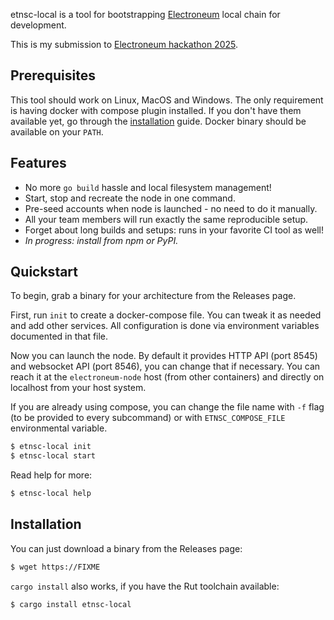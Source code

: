 etnsc-local is a tool for bootstrapping [Electroneum](https://github.com/electroneum/electroneum-sc)
local chain for development.

This is my submission to [Electroneum hackathon 2025](https://electroneum-hackathon-2025.devpost.com/).

## Prerequisites

This tool should work on Linux, MacOS and Windows. The only requirement is
having docker with compose plugin installed. If you don't have them available
yet, go through the [installation](https://docs.docker.com/engine/install/) guide. Docker binary should be available
on your `PATH`.

## Features

* No more `go build` hassle and local filesystem management!
* Start, stop and recreate the node in one command.
* Pre-seed accounts when node is launched - no need to do it manually.
* All your team members will run exactly the same reproducible setup.
* Forget about long builds and setups: runs in your favorite CI tool as well!
* *In progress: install from npm or PyPI.*

## Quickstart

To begin, grab a binary for your architecture from the Releases page.

First, run `init` to create a docker-compose file. You can tweak it as needed
and add other services. All configuration is done via environment variables
documented in that file.

Now you can launch the node. By default it provides HTTP API (port 8545)
and websocket API (port 8546), you can change that if necessary. You can
reach it at the `electroneum-node` host (from other containers) and directly
on localhost from your host system.

If you are already using compose, you can change the file name with `-f` flag
(to be provided to every subcommand) or with `ETNSC_COMPOSE_FILE` environmental
variable.

```bash
$ etnsc-local init
$ etnsc-local start
```

Read help for more:

```bash
$ etnsc-local help
```

## Installation

You can just download a binary from the Releases page:

```bash
$ wget https://FIXME
```

`cargo install` also works, if you have the Rut toolchain available:

```bash
$ cargo install etnsc-local
```
